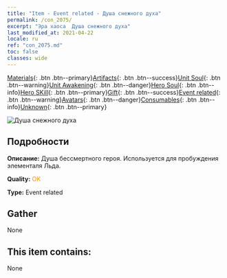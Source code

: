 ```yaml
---
title: "Item - Event related - Душа снежного духа"
permalink: /con_2075/
excerpt: "Эра хаоса  Душа снежного духа"
last_modified_at: 2021-04-22
locale: ru
ref: "con_2075.md"
toc: false
classes: wide
---
```

 [Materials](/ItemsRU/){: .btn .btn--primary}[Artifacts](/ItemsRU/Artifacts/){: .btn .btn--success}[Unit Soul](/ItemsRU/UnitSoul/){: .btn .btn--warning}[Unit Awakening](/ItemsRU/UnitAwakening/){: .btn .btn--danger}[Hero Soul](/ItemsRU/HeroSoul/){: .btn .btn--info}[Hero SKill](/ItemsRU/HeroSkill/){: .btn .btn--primary}[Gift](/ItemsRU/Gift/){: .btn .btn--success}[Event related](/ItemsRU/Events/){: .btn .btn--warning}[Avatars](/ItemsRU/Avatars/){: .btn .btn--danger}[Consumables](/ItemsRU/Consumables/){: .btn .btn--info}[Unknown](/ItemsRU/Unknown/){: .btn .btn--primary}

 ![Душа снежного духа](/images/t/juexing_903.jpg)

## Подробности
 **Описание:** Душа бессмертного героя. Используется для пробуждения элементаля Льда.

 **Quality:** <span style="color: #FF8C00">OK</span>

 **Type:** Event related

## Gather

  None

## This item contains:

  None

